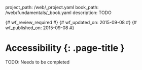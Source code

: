 project_path: /web/_project.yaml
book_path: /web/fundamentals/_book.yaml
description: TODO

{# wf_review_required #}
{# wf_updated_on: 2015-09-08 #}
{# wf_published_on: 2015-09-08 #}

# Accessibility {: .page-title }

TODO: Needs to be completed
